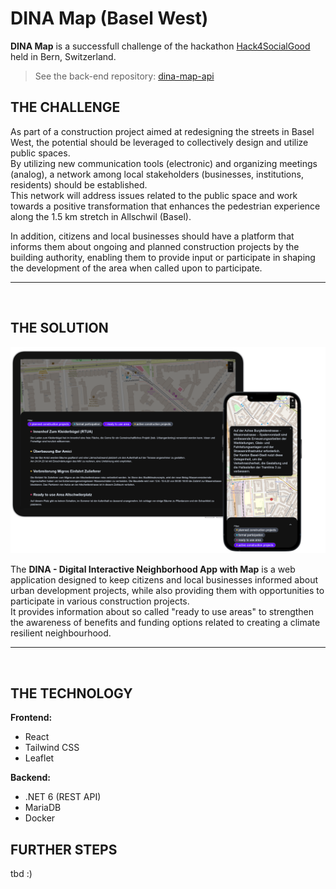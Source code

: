 # DINA Map (Basel West)
**DINA Map** is a successfull challenge of the hackathon [Hack4SocialGood](https://www.bfh.ch/de/aktuell/fachveranstaltungen/hack4socialgood/) held in Bern, Switzerland.

> See the back-end repository: [dina-map-api](https://github.com/adrha/dina-map-api)

## THE CHALLENGE
As part of a construction project aimed at redesigning the streets in Basel West, the potential should be leveraged to collectively design and utilize public spaces.  
By utilizing new communication tools (electronic) and organizing meetings (analog), a network among local stakeholders (businesses, institutions, residents) should be established.  
This network will address issues related to the public space and work towards a positive transformation that enhances the pedestrian experience along the 1.5 km stretch in Allschwil (Basel).  

In addition, citizens and local businesses should have a platform that informs them about ongoing and planned construction projects by the building authority, enabling them to provide input or participate in shaping the development of the area when called upon to participate.
<hr>  
<br>

## THE SOLUTION
![DINA Map Mockups](doc/mobile-mockup-merged.png)  

The **DINA - Digital Interactive Neighborhood App with Map** is a web application designed to keep citizens and local businesses informed about urban development projects, while also providing them with opportunities to participate in various construction projects.  
It provides information about so called "ready to use areas" to strengthen the awareness of benefits and funding options related to creating a climate resilient neighbourhood.
<hr>  
<br>

## THE TECHNOLOGY  

**Frontend:**
- React
- Tailwind CSS
- Leaflet

**Backend:**
- .NET 6 (REST API)
- MariaDB
- Docker

## FURTHER STEPS
tbd :)